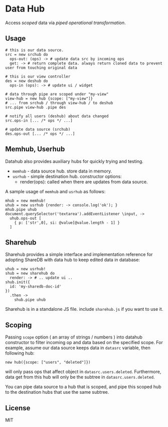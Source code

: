 # Data Hub

Access *scoped* data via *piped* *operational transformation*.


## Usage

    # this is our data source.
    src = new srchub do
      ops-out: (ops) -> # update data src by incoming ops
      get: -> # return complete data. always return cloned data to prevent user from touching original data

    # this is our view controller
    des = new deshub do
      ops-in (ops): -> # update ui / widget

    # data through pipe are scoped under "my-view"
    view-hub = new hub {scope: ["my-view"]}
    # ... from srchub / through view-hub / to deshub
    src.pipe view-hub .pipe des

    # notify all users (deshub) about data changed
    src.ops-in [... /* ops */ ...]

    # update data source (srchub)
    des.ops-out [... /* ops */ ...]


## Memhub, Userhub

Datahub also provides auxiliary hubs for quickly trying and testing.

 - `memhub` - data source hub. store data in memory.
 - `usrhub` - simple destination hub. constructor options:
   - render(ops): called when there are updates from data source.

A sample usage of `memhub` and `usrhub` as follows:

    mhub = new memhub!
    uhub = new usrhub {render: -> console.log('ok'); }
    mhub.pipe uhub
    document.querySelector('textarea').addEventListener \input, ->
      uhub.ops-out [
        { p: ['str',0], si: @value[@value.length - 1] }
      ]


## Sharehub

Sharehub provides a simple interface and implementation reference for adopting ShareDB with data hub to keep edited data in database:

    uhub = new usrhub!
    shub = new sharehub do
      render: -> # .. update ui ..
    shub.init({
      id: 'my-sharedb-doc-id'
    })
      .then ->
        shub.pipe uhub

Sharehub is in a standalone JS file. include `sharehub.js` if you want to use it.


## Scoping

Passing `scope` option ( an array of strings / numbers ) into datahub constructor to filter incoming op and data based on the specified scope. For example, assume our data source keeps data in `datasrc` variable, then following hub:

    new hub({scope: ["users", "deleted"]})

will only pass ops that affect object in `datasrc.users.deleted`. Furthermore, data get from this hub will only be the subtree in `datasrc.users.deleted`.

You can pipe data source to a hub that is scoped, and pipe this scoped hub to the destination hubs that use the same subtree.


## License

MIT
